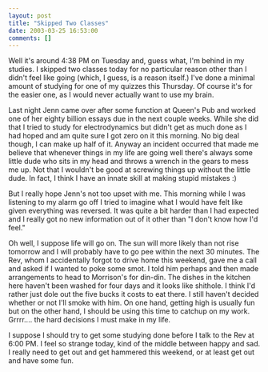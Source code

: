 ```yaml
---
layout: post
title: "Skipped Two Classes"
date: 2003-03-25 16:53:00
comments: []
---
```


Well it's around 4:38 PM on Tuesday and, guess what, I'm behind in my studies. I skipped two classes today for no particular reason other than I didn't feel like going (which, I guess, is a reason itself.) I've done a minimal amount of studying for one of my quizzes this Thursday. Of course it's for the easier one, as I would never actually want to use my brain.

<!--more-->

Last night Jenn came over after some function at Queen's Pub and worked one of her eighty billion essays due in the next couple weeks. While she did that I tried to study for electrodynamics but didn't get as much done as I had hoped and am quite sure I got zero on it this morning. No big deal though, I can make up half of it. Anyway an incident occurred that made me believe that whenever things in my life are going well there's always some little dude who sits in my head and throws a wrench in the gears to mess me up. Not that I wouldn't be good at screwing things up without the little dude. In fact, I think I have an innate skill at making stupid mistakes :)

But I really hope Jenn's not too upset with me. This morning while I was listening to my alarm go off I tried to imagine what I would have felt like given everything was reversed. It was quite a bit harder than I had expected and I really got no new information out of it other than "I don't know how I'd feel."

Oh well, I suppose life will go on. The sun will more likely than not rise tomorrow and I will probably have to go pee within the next 30 minutes. The Rev, whom I accidentally forgot to drive home this weekend, gave me a call and asked if I wanted to poke some smot. I told him perhaps and then made arrangements to head to Morrison's for din-din. The dishes in the kitchen here haven't been washed for four days and it looks like shithole. I think I'd rather just dole out the five bucks it costs to eat there. I still haven't decided whether or not I'll smoke with him. On one hand, getting high is usually fun but on the other hand, I should be using this time to catchup on my work. Grrrr.... the hard decisions I must make in my life.

I suppose I should try to get some studying done before I talk to the Rev at 6:00 PM. I feel so strange today, kind of the middle between happy and sad. I really need to get out and get hammered this weekend, or at least get out and have some fun.
